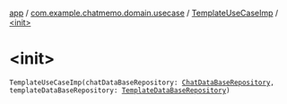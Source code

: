[app](../../index.md) / [com.example.chatmemo.domain.usecase](../index.md) / [TemplateUseCaseImp](index.md) / [&lt;init&gt;](./-init-.md)

# &lt;init&gt;

`TemplateUseCaseImp(chatDataBaseRepository: `[`ChatDataBaseRepository`](../../com.example.chatmemo.data.repository/-chat-data-base-repository/index.md)`, templateDataBaseRepository: `[`TemplateDataBaseRepository`](../../com.example.chatmemo.data.repository/-template-data-base-repository/index.md)`)`